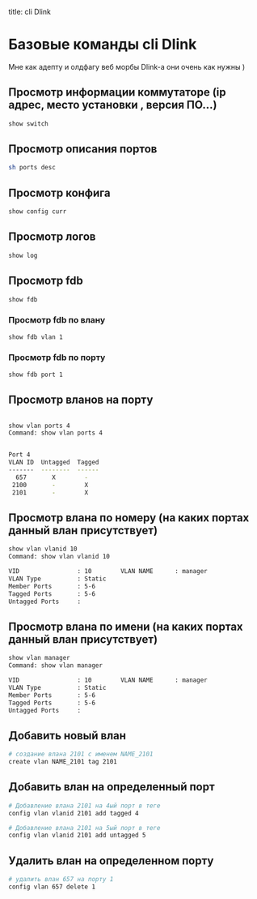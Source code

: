 title: cli Dlink

# Базовые команды cli Dlink
Мне как адепту и олдфагу веб морбы Dlink-а они очень как нужны )

## Просмотр информации коммутаторе (ip адрес, место установки , версия ПО...) 
```bash
show switch
```

## Просмотр описания портов
```bash
sh ports desc
```

## Просмотр конфига

```bash
show config curr
```

## Просмотр логов

```bash
show log
```

## Проcмотр fdb

```bash
show fdb
```

### Проcмотр fdb по влану 

```bash
show fdb vlan 1
```

### Проcмотр fdb по порту 

```bash
show fdb port 1
```

## Проcмотр вланов на порту 

```bash

show vlan ports 4
Command: show vlan ports 4


Port 4
VLAN ID  Untagged  Tagged
-------  --------  ------
  657       X        -
 2100       -        X
 2101       -        X
```

## Проcмотр влана по номеру (на каких портах данный влан присутствует)

```bash
show vlan vlanid 10
Command: show vlan vlanid 10

VID                : 10        VLAN NAME      : manager
VLAN Type          : Static
Member Ports       : 5-6
Tagged Ports       : 5-6
Untagged Ports     :
```

## Проcмотр влана по имени (на каких портах данный влан присутствует)

```bash
show vlan manager
Command: show vlan manager

VID                : 10        VLAN NAME      : manager
VLAN Type          : Static
Member Ports       : 5-6
Tagged Ports       : 5-6
Untagged Ports     :
```

## Добавить новый влан 
```bash
# создание влана 2101 с именем NAME_2101
create vlan NAME_2101 tag 2101
```

## Добавить влан на определенный порт
```bash
# Добавление влана 2101 на 4ый порт в теге
config vlan vlanid 2101 add tagged 4

# Добавление влана 2101 на 5ый порт в теге
config vlan vlanid 2101 add untagged 5
```

## Удалить влан на определенном порту
```bash
# удалить влан 657 на порту 1
config vlan 657 delete 1
```

